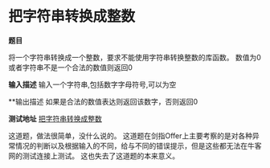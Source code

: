 # 把字符串转换成整数

**题目**

将一个字符串转换成一个整数，要求不能使用字符串转换整数的库函数。 数值为0或者字符串不是一个合法的数值则返回0 

**输入描述**
输入一个字符串,包括数字字母符号,可以为空

**输出描述
如果是合法的数值表达则返回该数字，否则返回0


**测试地址**
[把字符串转换成整数](https://www.nowcoder.com/practice/1277c681251b4372bdef344468e4f26e?tpId=13&tqId=11202&rp=3&ru=/ta/coding-interviews&qru=/ta/coding-interviews/question-ranking)

这道题，做法很简单，没什么说的。
这道题在剑指Offer上主要考察的是对各种异常情况的判断以及根据输入的不同，给与不同的错误提示，但是这些都无法在牛客网的测试连接上测试。
这也失去了这道题的本来意义。